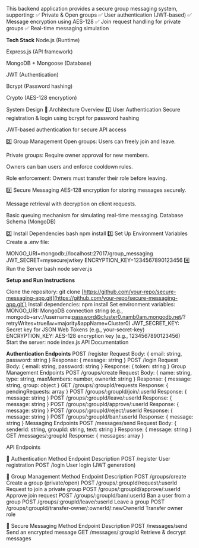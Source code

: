 This backend application provides a secure group messaging system, supporting: 
✅ Private & Open groups 
✅ User authentication (JWT-based)
✅ Message encryption using AES-128 
✅ Join request handling for private groups
✅ Real-time messaging simulation

**Tech Stack**
Node.js (Runtime)

Express.js (API framework)

MongoDB + Mongoose (Database)

JWT (Authentication)

Bcrypt (Password hashing)

Crypto (AES-128 encryption)

System Design
📌 Architecture Overview
1️⃣ User Authentication
Secure registration & login using bcrypt for password hashing

JWT-based authentication for secure API access

2️⃣ Group Management
Open groups: Users can freely join and leave.

Private groups: Require owner approval for new members.

Owners can ban users and enforce cooldown rules.

Role enforcement: Owners must transfer their role before leaving.

3️⃣ Secure Messaging
AES-128 encryption for storing messages securely.

Message retrieval with decryption on client requests.

Basic queuing mechanism for simulating real-time messaging.
Database Schema (MongoDB)

2️⃣ Install Dependencies
bash
npm install
3️⃣ Set Up Environment Variables
Create a .env file:

MONGO_URI=mongodb://localhost:27017/group_messaging
JWT_SECRET=mysecurejwtkey
ENCRYPTION_KEY=1234567890123456
4️⃣ Run the Server
bash
node server.js


**Setup and Run Instructions**

Clone the repository: git clone [https://github.com/your-repo/secure-messaging-app.git](https://github.com/your-repo/secure-messaging-app.git`)
Install dependencies: npm install
Set environment variables:
MONGO_URI: MongoDB connection string (e.g., mongodb+srv://username:password@cluster0.namb0am.mongodb.net/?retryWrites=true&w=majority&appName=Cluster0)
JWT_SECRET_KEY: Secret key for JSON Web Tokens (e.g., your-secret-key)
ENCRYPTION_KEY: AES-128 encryption key (e.g., 1234567890123456)
Start the server: node index.js
API Documentation

**Authentication Endpoints**
POST /register
Request Body: { email: string, password: string }
Response: { message: string }
POST /login
Request Body: { email: string, password: string }
Response: { token: string }
Group Management Endpoints
POST /groups/create
Request Body: { name: string, type: string, maxMembers: number, ownerId: string }
Response: { message: string, group: object }
GET /groups/:groupId/requests
Response: { pendingRequests: array }
POST /groups/:groupId/join/:userId
Response: { message: string }
POST /groups/:groupId/leave/:userId
Response: { message: string }
POST /groups/:groupId/approve/:userId
Response: { message: string }
POST /groups/:groupId/reject/:userId
Response: { message: string }
POST /groups/:groupId/ban/:userId
Response: { message: string }
Messaging Endpoints
POST /messages/send
Request Body: { senderId: string, groupId: string, text: string }
Response: { message: string }
GET /messages/:groupId
Response: { messages: array }

API Endpoints

🔹 Authentication
Method	Endpoint	Description
POST	/register	User registration
POST	/login	User login (JWT generation)

🔹 Group Management
Method	Endpoint	Description
POST	/groups/create	Create a group (private/open)
POST	/groups/:groupId/request/:userId	Request to join a private group
POST	/groups/:groupId/approve/:userId	Approve join request
POST	/groups/:groupId/ban/:userId	Ban a user from a group
POST	/groups/:groupId/leave/:userId	Leave a group
POST	/groups/:groupId/transfer-owner/:ownerId/:newOwnerId	Transfer owner role

🔹 Secure Messaging
Method	Endpoint	Description
POST	/messages/send	Send an encrypted message
GET	/messages/:groupId	Retrieve & decrypt messages


